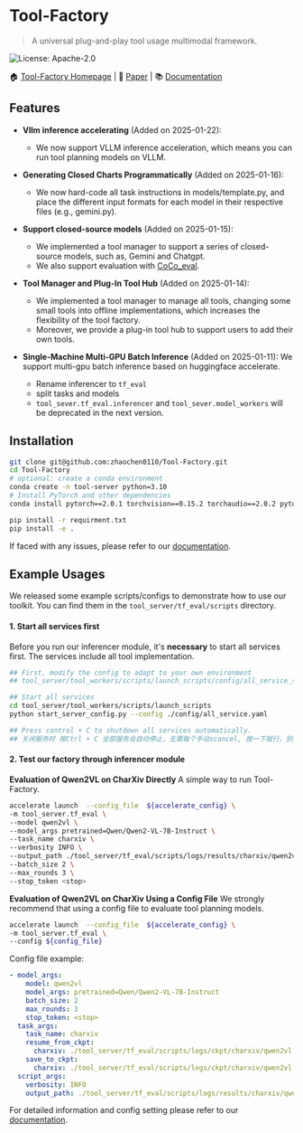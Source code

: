 # Tool-Factory

> A universal plug-and-play tool usage multimodal framework.

![License: Apache-2.0](https://img.shields.io/badge/license-Apache%202.0-green)


🏠 [Tool-Factory Homepage](#) | 📑 [Paper](#) | 📚 [Documentation](docs/README.md)


## Features
- **Vllm inference accelerating** (Added on 2025-01-22): 
  - We now support VLLM inference acceleration, which means you can run tool planning models on VLLM.

- **Generating Closed Charts Programmatically** (Added on 2025-01-16): 
  - We now hard-code all task instructions in models/template.py, and place the different input formats for each model in their respective files (e.g., gemini.py).
    
- **Support closed-source models** (Added on 2025-01-15): 
  - We implemented a tool manager to support a series of closed-source models, such as, Gemini and Chatgpt.
  - We also support evaluation with [CoCo_eval](https://cocodataset.org/#home).
    
- **Tool Manager and Plug-In Tool Hub** (Added on 2025-01-14): 
  - We implemented a tool manager to manage all tools, changing some small tools into offline implementations, which increases the flexibility of the tool factory. 
  - Moreover, we provide a plug-in tool hub to support users to add their own tools.

- **Single-Machine Multi-GPU Batch Inference** (Added on 2025-01-11): We support multi-gpu batch inference based on huggingface accelerate.
  - Rename inferencer to `tf_eval`
  - split tasks and models 
  - `tool_sever.tf_eval.inferencer` and `tool_sever.model_workers` will be deprecated in the next version.



## Installation


```bash
git clone git@github.com:zhaochen0110/Tool-Factory.git
cd Tool-Factory
# optional: create a conda environment
conda create -n tool-server python=3.10
# Install PyTorch and other dependencies
conda install pytorch==2.0.1 torchvision==0.15.2 torchaudio==2.0.2 pytorch-cuda=11.8 -c pytorch -c nvidia

pip install -r requirment.txt
pip install -e .

```
If faced with any issues, please refer to our [documentation](docs/README.md).

## Example Usages

We released some example scripts/configs to demonstrate how to use our toolkit. You can find them in the `tool_server/tf_eval/scripts` directory.

#### 1. Start all services first

Before you run our inferencer module, it's **necessary** to start all services first. The services include all tool implementation.
```bash
## First, modify the config to adapt to your own environment
## tool_server/tool_workers/scripts/launch_scripts/config/all_service_szc.yaml

## Start all services
cd tool_server/tool_workers/scripts/launch_scripts
python start_server_config.py --config ./config/all_service.yaml

## Press control + C to shutdown all services automatically.
## 关闭服务时 按Ctrl + C 全部服务会自动停止，无需每个手动scancel, 按一下就行，别按多了
```

#### 2. Test our factory through inferencer module


**Evaluation of Qwen2VL on CharXiv Directly**
A simple way to run Tool-Factory.

```bash
accelerate launch  --config_file  ${accelerate_config} \
-m tool_server.tf_eval \
--model qwen2vl \
--model_args pretrained=Qwen/Qwen2-VL-7B-Instruct \
--task_name charxiv \
--verbosity INFO \
--output_path ./tool_server/tf_eval/scripts/logs/results/charxiv/qwen2vl.jsonl \
--batch_size 2 \
--max_rounds 3 \
--stop_token <stop> 
```

**Evaluation of Qwen2VL on CharXiv Using a Config File**
We strongly recommend that using a config file to evaluate tool planning models.


```bash
accelerate launch  --config_file  ${accelerate_config} \
-m tool_server.tf_eval \
--config ${config_file}
```

Config file example:

```yaml
- model_args:
    model: qwen2vl
    model_args: pretrained=Qwen/Qwen2-VL-7B-Instruct
    batch_size: 2
    max_rounds: 3
    stop_token: <stop>
  task_args:
    task_name: charxiv
    resume_from_ckpt:
      charxiv: ./tool_server/tf_eval/scripts/logs/ckpt/charxiv/qwen2vl.jsonl
    save_to_ckpt:
      charxiv: ./tool_server/tf_eval/scripts/logs/ckpt/charxiv/qwen2vl.jsonl
  script_args:
    verbosity: INFO
    output_path: ./tool_server/tf_eval/scripts/logs/results/charxiv/qwen2vl.jsonl
```

For detailed information and config setting please refer to our [documentation](docs/README.md).
